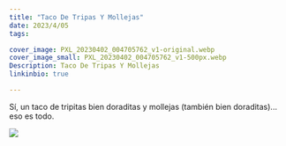 ```yaml
---
title: "Taco De Tripas Y Mollejas"
date: 2023/4/05
tags:

cover_image: PXL_20230402_004705762_v1-original.webp
cover_image_small: PXL_20230402_004705762_v1-500px.webp
Description: Taco De Tripas Y Mollejas
linkinbio: true

---
```


Sí, un taco de tripitas bien doraditas y mollejas (también bien doraditas)... eso es todo.

[![](PXL_20230402_004705762_v1-800px.webp)](PXL_20230402_004705762_v1-original.webp)